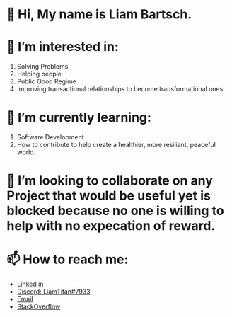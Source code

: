 # 👋 Hi, My name is Liam Bartsch.

# 👀 I’m interested in:

1. Solving Problems
2. Helping people
3. Public Good Regime
4. Improving transactional relationships to become transformational ones.

# 🌱 I’m currently learning:

1. Software Development
2. How to contribute to help create a healthier, more resiliant, peaceful world.

# 💞️ I’m looking to collaborate on any Project that would be useful yet is blocked because no one is willing to help with no expecation of reward.

# 📫 How to reach me:
  - [Linked in](https://www.linkedin.com/in/liam-bartsch-942448214/) 
  - [Discord: LiamTitan#7933](https://discord.com/users/568707315650265088) 
  - [Email](bartschl@tcd.ie)
  - [StackOverflow](https://stackoverflow.com/users/18321042/liam)

<!---
bartschliam/bartschliam is a ✨ special ✨ repository because its `README.md` (this file) appears on your GitHub profile.
You can click the Preview link to take a look at your changes.
--->
